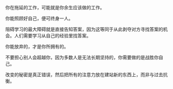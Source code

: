 你在拖延的工作，可能就是你余生应该做的工作。

你能照顾好自己，便可终身一人。

阻碍学习的最大障碍就是直接告知答案，因为这等同于从此剥夺对方寻找答案的机会。人们需要学习从自己的经验里找答案。

你能放弃的，才是你所拥有的。

不要担心别人会超越你，因为多数人是无法长期坚持的，你需要做的是战胜你自己。

改变的秘密是真正错误，然后把所有的注意力放在建站新的东西上，而非与过去抗衡。